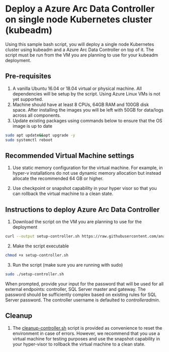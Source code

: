 
# Deploy a Azure Arc Data Controller on single node Kubernetes cluster (kubeadm)

Using this sample bash script, you will deploy a single node Kubernetes cluster using  kubeadm and a Azure Arc Data Controller on top of it. The script must be run from the VM you are planning to use for your kubeadm deployment.

## Pre-requisites

1. A vanilla Ubuntu 16.04 or 18.04 virtual or physical machine. All dependencies will be setup by the script. Using Azure Linux VMs is not yet supported.
1. Machine should have at least 8 CPUs, 64GB RAM and 100GB disk space. After installing the images you will be left with 50GB for data/logs across all components.
1. Update existing packages using commands below to ensure that the OS image is up to date

``` bash
sudo apt update&&apt upgrade -y
sudo systemctl reboot
```

## Recommended Virtual Machine settings

1. Use static memory configuration for the virtual machine. For example, in hyper-v installations do not use dynamic memory allocation but instead allocate the recommended 64 GB or higher.

1. Use checkpoint or snapshot capability in your hyper visor so that you can rollback the virtual machine to a clean state.

## Instructions to deploy Azure Arc Data Controller

1. Download the script on the VM you are planning to use for the deployment

``` bash
curl --output setup-controller.sh https://raw.githubusercontent.com/ananto-msft/sql-server-samples/master/samples/features/azure-arc-data-controller/deployment/kubeadm/ubuntu-single-node-vm/setup-controller.sh
```

2. Make the script executable

``` bash
chmod +x setup-controller.sh
```

3. Run the script (make sure you are running with sudo)

``` bash
sudo ./setup-controller.sh
```

When prompted, provide your input for the password that will be used for all external endpoints: controller, SQL Server master and gateway. The password should be sufficiently complex based on existing rules for SQL Server password. The controller username is defaulted to *controlleradmin*.

## Cleanup

1. The [cleanup-controller.sh](cleanup-controller.sh/) script is provided as convenience to reset the environment in case of errors. However, we recommend that you use a virtual machine for testing purposes and use the snapshot capability in your hyper-visor to rollback the virtual machine to a clean state.
